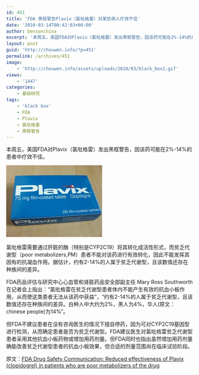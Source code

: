 ```yaml
---
id: 451
title: 'FDA 黑框警告Plavix（氯吡格雷）对某些病人疗效不佳'
date: '2010-03-14T00:42:03+00:00'
author: bensonchina
excerpt: '本周五，美国FDA对Plavix（氯吡格雷）发出黑框警告，因该药可能在2%-14%的患者中疗效不佳。氯吡格雷需要通过肝脏的酶（特别是CYP2C19）将其转化成活性形式，而贫乏代谢型（poor metabolizers,PM）患者不能对该药进行有效转化，因此不能发挥其因有的抗凝血作用。据估计，约有2-14%的人属于贫乏代谢型，且该数值还存在种族间的差异。'
layout: post
guid: 'http://chouwen.info/?p=451'
permalink: /archives/451
image:
    - 'http://chouwen.info/assets/uploads/2010/03/black_box1.gif'
views:
    - '1447'
categories:
    - 基础研究
tags:
    - 'black box'
    - FDA
    - Plavix
    - 氯吡格雷
    - 黑框警告
---
```


本周五，美国FDA对Plavix（氯吡格雷）发出黑框警告，因该药可能在2%-14%的患者中疗效不佳。

![](/assets/uploads/2010/03/下载-3.jpg)

氯吡格雷需要通过肝脏的酶（特别是CYP2C19）将其转化成活性形式，而贫乏代谢型（poor metabolizers,PM）患者不能对该药进行有效转化，因此不能发挥其因有的抗凝血作用。据估计，约有2-14%的人属于贫乏代谢型，且该数值还存在种族间的差异。

FDA药品评估与研究中心心血管和肾脏药品安全部副主任 Mary Ross Southworth 在记者会上指出：“氯吡格雷在贫乏代谢型患者体内不能产生有效的抗血小板作用，从而使这类患者无法从该药中获益”，“约有2-14%的人属于贫乏代谢型，且该数值还存在种族间的差异。白种人中大约为2%，黑人为4%，华人(原文：chinese people)为14%”。

但FDA不建议患者在没有咨询医生的情况下擅自停药，因为可对CYP2C19基因型进行检测，从而确定患者是否为贫乏代谢型。FDA建议医生对氯吡格雷贫乏代谢型患者采用其他抗血小板药物或增加用药剂量。但FDA同时也指出虽然增加用药剂量确能改善贫乏代谢型患者的抗血小板效果，但合适的剂量范围尚在临床试验阶段。

原文：[FDA Drug Safety Communication: Reduced effectiveness of Plavix (clopidogrel) in patients who are poor metabolizers of the drug](http://www.fda.gov/Drugs/DrugSafety/PostmarketDrugSafetyInformationforPatientsandProviders/ucm203888.htm)
